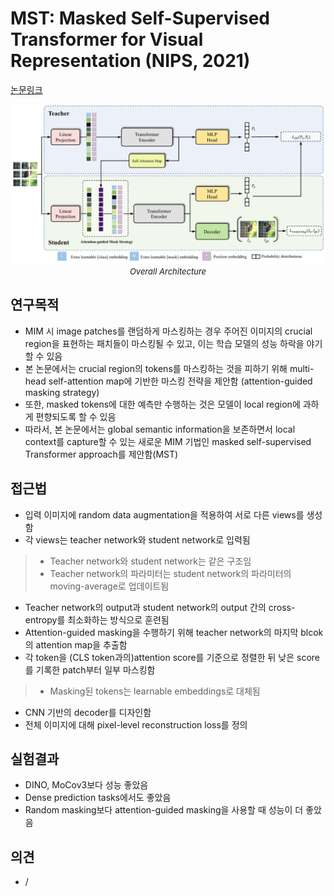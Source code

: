 # MST: Masked Self-Supervised Transformer for Visual Representation (NIPS, 2021)

[논문링크](https://proceedings.neurips.cc/paper/2021/hash/6dbbe6abe5f14af882ff977fc3f35501-Abstract.html)

<p align="center">
    <img width="800" alt='fig1' src="./img/05_18_01.png?raw=true"></br>
    <em><font size=2>Overall Architecture</font></em>
</p>

## 연구목적
- MIM 시 image patches를 랜덤하게 마스킹하는 경우 주어진 이미지의 crucial region을 표현하는 패치들이 마스킹될 수 있고, 이는 학습 모델의 성능 하락을 야기할 수 있음
- 본 논문에서는 crucial region의 tokens를 마스킹하는 것을 피하기 위해 multi-head self-attention map에 기반한 마스킹 전략을 제안함 (attention-guided masking strategy)
- 또한, masked tokens에 대한 예측만 수행하는 것은 모델이 local region에 과하게 편향되도록 할 수 있음
- 따라서, 본 논문에서는 global semantic information을 보존하면서 local context를 capture할 수 있는 새로운 MIM 기법인 masked self-supervised Transformer approach를 제안함(MST)

## 접근법
- 입력 이미지에 random data augmentation을 적용하여 서로 다른 views를 생성함
- 각 views는 teacher network와 student network로 입력됨
> - Teacher network와 student network는 같은 구조임
> - Teacher network의 파라미터는 student network의 파라미터의 moving-average로 업데이트됨
- Teacher network의 output과 student network의 output 간의 cross-entropy를 최소화하는 방식으로 훈련됨
- Attention-guided masking을 수행하기 위해 teacher network의 마지막 blcok의 attention map을 추출함
- 각 token을 (CLS token과의)attention score를 기준으로 정렬한 뒤 낮은 score를 기록한 patch부터 일부 마스킹함
> - Masking된 tokens는 learnable embeddings로 대체됨
- CNN 기반의 decoder를 디자인함
- 전체 이미지에 대해 pixel-level reconstruction loss를 정의

## 실험결과
- DINO, MoCov3보다 성능 좋았음
- Dense prediction tasks에서도 좋았음
- Random masking보다 attention-guided masking을 사용할 때 성능이 더 좋았음

## 의견
- /